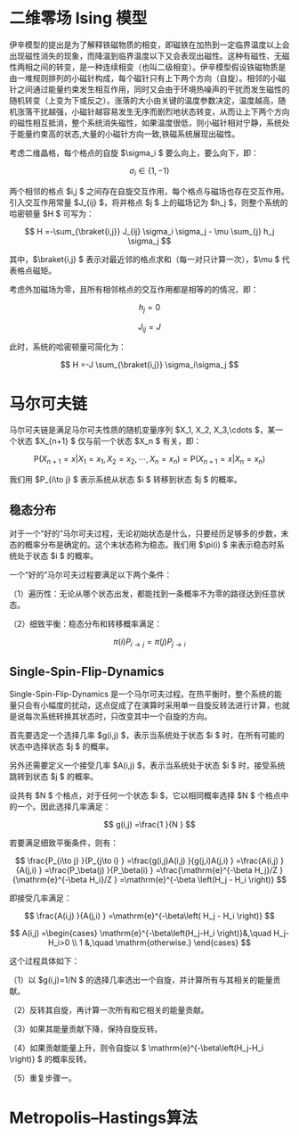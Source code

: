 # 二维零场 Ising 模型

伊辛模型的提出是为了解释铁磁物质的相变，即磁铁在加热到一定临界温度以上会出现磁性消失的现象，而降温到临界温度以下又会表现出磁性。这种有磁性、无磁性两相之间的转变，是一种连续相变（也叫二级相变）。伊辛模型假设铁磁物质是由一堆规则排列的小磁针构成，每个磁针只有上下两个方向（自旋）。相邻的小磁针之间通过能量约束发生相互作用，同时又会由于环境热噪声的干扰而发生磁性的随机转变（上变为下或反之）。涨落的大小由关键的温度参数决定，温度越高，随机涨落干扰越强，小磁针越容易发生无序而剧烈地状态转变，从而让上下两个方向的磁性相互抵消，整个系统消失磁性，如果温度很低，则小磁针相对宁静，系统处于能量约束高的状态,大量的小磁针方向一致,铁磁系统展现出磁性。

考虑二维晶格，每个格点的自旋 $\sigma_i $ 要么向上，要么向下，即：

$$
\sigma_i \in \left\{1,-1 \right\}
$$

两个相邻的格点 $i,j $ 之间存在自旋交互作用，每个格点与磁场也存在交互作用。引入交互作用常量 $J_{ij} $，将并格点 $j $ 上的磁场记为 $h_j $，则整个系统的哈密顿量 $H $ 可写为：

$$
H
=-\sum_{\braket{i,j}} J_{ij} \sigma_i \sigma_j - \mu \sum_{j} h_j \sigma_j
$$

其中，$\braket{i,j} $ 表示对最近邻的格点求和（每一对只计算一次），$\mu $ 代表格点磁矩。

考虑外加磁场为零，且所有相邻格点的交互作用都是相等的的情况，即：

$$
h_j = 0
$$

$$
J_{ij} = J
$$

此时，系统的哈密顿量可简化为：

$$
H
=-J \sum_{\braket{i,j}} \sigma_i\sigma_j
$$

# 马尔可夫链

马尔可夫链是满足马尔可夫性质的随机变量序列 $X_1, X_2, X_3,\cdots $，某一个状态 $X_{n+1} $ 仅与前一个状态 $X_n $ 有关，即：

$$
\mathrm{P}\left(X_{n+1} = x | X_1=x_1, X_2=x_2,\cdots,X_n=x_n \right)
=\mathrm{P}\left(X_{n+1}=x | X_n = x_n \right)
$$

我们用 $P_{i\to j} $ 表示系统从状态 $i $ 转移到状态 $j $ 的概率。

## 稳态分布

对于一个“好的”马尔可夫过程，无论初始状态是什么，只要经历足够多的步数，末态的概率分布是确定的。这个末状态称为稳态。我们用 $\pi(i) $ 来表示稳态时系统处于状态 $i $ 的概率。

一个“好的”马尔可夫过程要满足以下两个条件：

（1）遍历性：无论从哪个状态出发，都能找到一条概率不为零的路径达到任意状态。

（2）细致平衡：稳态分布和转移概率满足：

$$
\pi(i)P_{i\to j} = \pi(j) P_{j\to i}
$$

## Single-Spin-Flip-Dynamics

Single-Spin-Flip-Dynamics 是一个马尔可夫过程。在热平衡时，整个系统的能量只会有小幅度的扰动，这点促成了在演算时采用单一自旋反转法进行计算，也就是说每次系统转换其状态时，只改变其中一个自旋的方向。

首先要选定一个选择几率 $g(i,j) $，表示当系统处于状态 $i $ 时，在所有可能的状态中选择状态 $j $ 的概率。

另外还需要定义一个接受几率 $A(i,j) $，表示当系统处于状态 $i $ 时，接受系统跳转到状态 $j $ 的概率。

设共有 $N $ 个格点，对于任何一个状态 $i $，它以相同概率选择 $N $ 个格点中的一个。因此选择几率满足：

$$
g(i,j)
=\frac{1 }{N } 
$$

若要满足细致平衡条件，则有：

$$
\frac{P_{i\to j} }{P_{j\to i} }
=\frac{g(i,j)A(i,j) }{g(j,i)A(j,i) }
=\frac{A(i,j) }{A(j,i) }
=\frac{P_\beta(j) }{P_\beta(i) }
=\frac{\mathrm{e}^{-\beta H_j}/Z }{\mathrm{e}^{-\beta H_i}/Z } 
=\mathrm{e}^{-\beta \left(H_j - H_i \right)}
$$

即接受几率满足：

$$
\frac{A(i,j) }{A(j,i) } 
=\mathrm{e}^{-\beta\left( H_j - H_i \right)}
$$

$$
A(i,j)
=\begin{cases}
\mathrm{e}^{-\beta\left(H_j-H_i \right)}&,\quad H_j-H_i>0 \\
1 &,\quad \mathrm{otherwise.}
\end{cases}
$$



这个过程具体如下：

（1）以 $g(i,j)=1/N $ 的选择几率选出一个自旋，并计算所有与其相关的能量贡献。

（2）反转其自旋，再计算一次所有和它相关的能量贡献。

（3）如果其能量贡献下降，保持自旋反转。

（4）如果贡献能量上升，则令自旋以 $ \mathrm{e}^{-\beta\left(H_j-H_i \right)} $ 的概率反转。

（5）重复步骤一。

# Metropolis–Hastings算法




# 